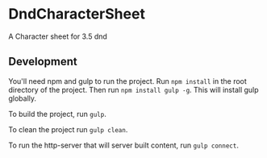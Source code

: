 DndCharacterSheet
=================

A Character sheet for 3.5 dnd

## Development
You'll need npm and gulp to run the project. Run `npm install` in the root directory of the project.
Then run `npm install gulp -g`. This will install gulp globally.

To build the project, run `gulp`.

To clean the project run `gulp clean`.

To run the http-server that will server built content, run `gulp connect`.
